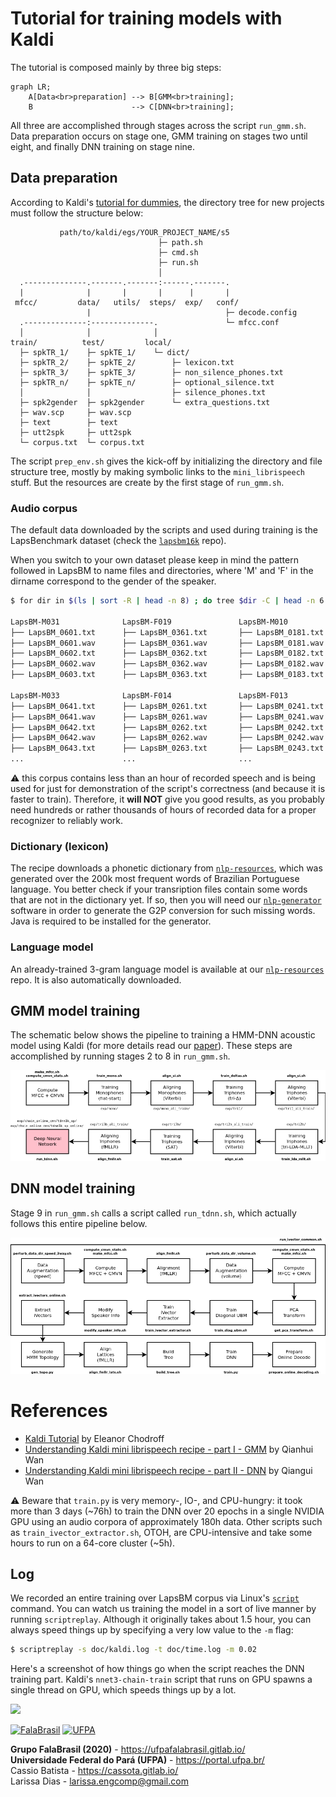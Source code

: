 # Tutorial for training models with Kaldi

The tutorial is composed mainly by three big steps:

```mermaid
graph LR;
    A[Data<br>preparation] --> B[GMM<br>training];
    B                      --> C[DNN<br>training];
```

All three are accomplished through stages across the script `run_gmm.sh`. Data
preparation occurs on stage one, GMM training on stages two until eight, and
finally DNN training on stage nine.

## Data preparation
According to Kaldi's [tutorial for dummies](http://kaldi-asr.org/doc/kaldi_for_dummies.html),
the directory tree for new projects must follow the structure below:

```text
           path/to/kaldi/egs/YOUR_PROJECT_NAME/s5
                                 ├─ path.sh
                                 ├─ cmd.sh
                                 ├─ run.sh
                                 │ 
  .--------------.-------.-------:------.-------.
  |              |       |       |      |       |
 mfcc/         data/   utils/  steps/  exp/   conf/
                 |                              ├─ decode.config
  .--------------:--------------.               └─ mfcc.conf
  │              │              │
train/          test/         local/
  ├─ spkTR_1/    ├─ spkTE_1/    └─ dict/
  ├─ spkTR_2/    ├─ spkTE_2/        ├─ lexicon.txt
  ├─ spkTR_3/    ├─ spkTE_3/        ├─ non_silence_phones.txt
  ├─ spkTR_n/    ├─ spkTE_n/        ├─ optional_silence.txt
  │              │                  ├─ silence_phones.txt
  ├─ spk2gender  ├─ spk2gender      └─ extra_questions.txt
  ├─ wav.scp     ├─ wav.scp   
  ├─ text        ├─ text      
  ├─ utt2spk     ├─ utt2spk   
  └─ corpus.txt  └─ corpus.txt
``` 

The script `prep_env.sh` gives the kick-off by initializing the directory and
file structure tree, mostly by making symbolic links to the `mini_librispeech` 
stuff. But the resources are create by the first stage of `run_gmm.sh`.

### Audio corpus
The default data downloaded by the scripts and used during training is the
LapsBenchmark dataset (check the
[`lapsbm16k`](https://gitlab.com/fb-audio-corpora/lapsbm16k) repo).

When you switch to your own dataset please keep in mind the pattern followed in
LapsBM to name files and directories, where 'M' and 'F' in the dirname
correspond to the gender of the speaker.

```bash
$ for dir in $(ls | sort -R | head -n 8) ; do tree $dir -C | head -n 6 ; done
 
LapsBM-M031              LapsBM-F019               LapsBM-M010              LapsBM-F006
├── LapsBM_0601.txt      ├── LapsBM_0361.txt       ├── LapsBM_0181.txt      ├── LapsBM_0101.txt
├── LapsBM_0601.wav      ├── LapsBM_0361.wav       ├── LapsBM_0181.wav      ├── LapsBM_0101.wav
├── LapsBM_0602.txt      ├── LapsBM_0362.txt       ├── LapsBM_0182.txt      ├── LapsBM_0102.txt
├── LapsBM_0602.wav      ├── LapsBM_0362.wav       ├── LapsBM_0182.wav      ├── LapsBM_0102.wav
├── LapsBM_0603.txt      ├── LapsBM_0363.txt       ├── LapsBM_0183.txt      ├── LapsBM_0103.txt

LapsBM-M033              LapsBM-F014               LapsBM-F013              LapsBM-M027
├── LapsBM_0641.txt      ├── LapsBM_0261.txt       ├── LapsBM_0241.txt      ├── LapsBM_0521.txt
├── LapsBM_0641.wav      ├── LapsBM_0261.wav       ├── LapsBM_0241.wav      ├── LapsBM_0521.wav
├── LapsBM_0642.txt      ├── LapsBM_0262.txt       ├── LapsBM_0242.txt      ├── LapsBM_0522.txt
├── LapsBM_0642.wav      ├── LapsBM_0262.wav       ├── LapsBM_0242.wav      ├── LapsBM_0522.wav
├── LapsBM_0643.txt      ├── LapsBM_0263.txt       ├── LapsBM_0243.txt      ├── LapsBM_0523.txt
...                      ...                       ...                      ...
```

:warning: this corpus contains less than an hour of recorded speech and is 
being used for just for demonstration of the script's correctness (and because 
it is faster to train). Therefore, it **will NOT** give you good results, as 
you probably need hundreds or rather thousands of hours of recorded data for a 
proper recognizer to reliably work.

### Dictionary (lexicon)
The recipe downloads a phonetic dictionary from 
[`nlp-resources`](https://gitlab.com/fb-nlp/nlp-resources), which was
generated over the 200k most frequent words of Brazilian Portuguese language.
You better check if your transription files contain some words that are not in
the dictionary yet. If so, then you will need our 
[`nlp-generator`](https://gitlab.com/fb-nlp/nlp-generator) software in order to
generate the G2P conversion for such missing words. Java is required to be 
installed for the generator.

### Language model
An already-trained 3-gram language model is available at our 
[`nlp-resources`](https://gitlab.com/fb-nlp/nlp-resources)
repo. It is also automatically downloaded.

## GMM model training
The schematic below shows the pipeline to training a HMM-DNN acoustic model
using Kaldi (for more details read our 
[paper](https://www.isca-speech.org/archive/IberSPEECH_2018/abstracts/IberS18_P1-13_Batista.html)).
These steps are accomplished by running stages 2 to 8 in `run_gmm.sh`.

![alt text](doc/gmm.png)

## DNN model training
Stage 9 in `run_gmm.sh` calls a script called `run_tdnn.sh`, which actually
follows this entire pipeline below.

![](doc/tdnn.png)

# References
- [Kaldi Tutorial](https://www.eleanorchodroff.com/tutorial/kaldi/) by Eleanor Chodroff
- [Understanding Kaldi mini librispeech recipe - part I - GMM](https://medium.com/@qianhwan/understanding-kaldi-recipes-with-mini-librispeech-example-part-1-hmm-models-472a7f4a0488) by Qianhui Wan
- [Understanding Kaldi mini librispeech recipe - part II - DNN](https://medium.com/@qianhwan/understanding-kaldi-recipes-with-mini-librispeech-example-part-1-hmm-models-472a7f4a0488) by Qiangui Wan

:warning: Beware that `train.py` is very memory-, IO-, and CPU-hungry: it took 
more than 3 days (~76h) to train the DNN over 20 epochs in a single NVIDIA GPU 
using an audio corpora of approximately 180h data. Other scripts such as 
`train_ivector_extractor.sh`, OTOH, are CPU-intensive and take some hours to 
run on a 64-core cluster (~5h).


## Log
We recorded an entire training over LapsBM corpus via Linux's 
[`script`](https://www.ostechnix.com/how-to-replay-the-recorded-terminal-sessions-using-scriptreplay-command/)
command. You can watch us training the model in a sort of live manner by
running `scriptreplay`. Although it originally takes about 1.5 hour, you can 
always speed things up by specifying a very low value to the `-m` flag:

```bash
$ scriptreplay -s doc/kaldi.log -t doc/time.log -m 0.02
```

Here's a screenshot of how things go when the script reaches the DNN training
part. Kaldi's `nnet3-chain-train` script that runs on GPU spawns a single
thread on GPU, which speeds things up by a lot.

![](doc/run_tdnn.png)

[![FalaBrasil](https://gitlab.com/falabrasil/avatars/-/raw/main/logo_fb_git_footer.png)](https://ufpafalabrasil.gitlab.io/ "Visite o site do Grupo FalaBrasil") [![UFPA](https://gitlab.com/falabrasil/avatars/-/raw/main/logo_ufpa_git_footer.png)](https://portal.ufpa.br/ "Visite o site da UFPA")

__Grupo FalaBrasil (2020)__ - https://ufpafalabrasil.gitlab.io/      
__Universidade Federal do Pará (UFPA)__ - https://portal.ufpa.br/     
Cassio Batista - https://cassota.gitlab.io/    
Larissa Dias - larissa.engcomp@gmail.com    
